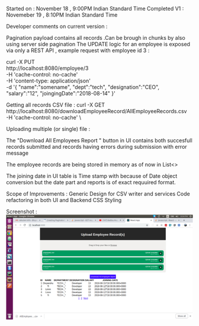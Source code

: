 
Started on : November 18 , 9:00PM Indian Standard Time
Completed V1 : Novemeber 19 , 8:10PM Indian Standard Time


Developer comments on current version :

Pagination payload contains all records .Can be brough in chunks by also using server side pagination
The UPDATE logic for an employee is exposed via only a REST API , example request with employee id 3 :

curl -X PUT \
  http://localhost:8080/employee/3 \
  -H 'cache-control: no-cache' \
  -H 'content-type: application/json' \
  -d '{
	"name":"somename",
	"dept":"tech",
	"designation":"CEO",
	"salary":"12",
	"joingingDate":"2018-08-14"
}'

Getting all records CSV file :
curl -X GET \
  http://localhost:8080/downloadEmployeeRecord/AllEmployeeRecords.csv \
  -H 'cache-control: no-cache' \
  
 Uploading multiple (or single)  file :
 


The "Download All Employees Report " button in UI contains both succesfull records submitted and records having errors during submission with error message

The employee records are being stored in memory as of now in List<>

The joining date in UI table is Time stamp with because of Date object conversion but the date part and reports is of exact requuired format. 

Scope of Improvements : 
Generic Design for CSV writer and services
Code refactoring in both UI and Backend
CSS Styling

Screenshot :
![UI](https://raw.githubusercontent.com/jimmy17x/RakutenFullstack/master/UI%20screensot.png)


